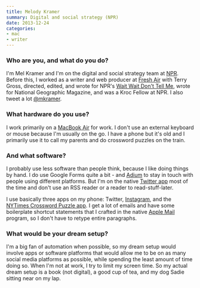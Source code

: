```yaml
---
title: Melody Kramer
summary: Digital and social strategy (NPR)
date: 2013-12-24
categories:
- mac
- writer
---
```


### Who are you, and what do you do?

I'm Mel Kramer and I'm on the digital and social strategy team at [NPR](http://www.npr.org/ "The National Public Radio site."). Before this, I worked as a writer and web producer at [Fresh Air](http://www.npr.org/programs/fresh-air/ "A radio show about the arts.") with Terry Gross, directed, edited, and wrote for NPR's [Wait Wait Don't Tell Me](http://www.npr.org/programs/wait-wait-dont-tell-me/ "A radio quiz show."), wrote for National Geographic Magazine, and was a Kroc Fellow at NPR. I also tweet a lot [@mkramer](https://twitter.com/mkramer/ "Melody's Twitter account.").

### What hardware do you use?

I work primarily on a [MacBook Air][macbook-air] for work. I don't use an external keyboard or mouse because I'm usually on the go. I have a phone but it's old and I primarily use it to call my parents and do crossword puzzles on the train. 

### And what software?

I probably use less software than people think, because I like doing things by hand. I do use Google Forms quite a bit - and [Adium][] to stay in touch with people using different platforms. But I'm on the native [Twitter app][twitter-ios] most of the time and don't use an RSS reader or a reader to read-stuff-later.

I use basically three apps on my phone: Twitter, [Instagram][instagram-ios], and the [NYTimes Crossword Puzzle app][nytimes-crosswords-ios]. I get a lot of emails and have some boilerplate shortcut statements that I crafted in the native [Apple Mail][mail] program, so I don't have to retype entire paragraphs. 

### What would be your dream setup?

I'm a big fan of automation when possible, so my dream setup would involve apps or software platforms that would allow me to be on as many social media platforms as possible, while spending the least amount of time doing so. When I'm not at work, I try to limit my screen time. So my actual dream setup is a book (not digital), a good cup of tea, and my dog Sadie sitting near on my lap.

[adium]: https://en.wikipedia.org/wiki/Adium "A multi-protocol chat application for the Mac."
[instagram-ios]: https://itunes.apple.com/us/app/instagram/id389801252 "A photo taking/sharing app."
[macbook-air]: https://www.apple.com/macbook-air/ "A very thin laptop."
[mail]: https://en.wikipedia.org/wiki/Mail_(application) "The default Mac OS X mail client."
[nytimes-crosswords-ios]: https://itunes.apple.com/us/app/nytimes-crosswords/id307569751 "A crosswords app for iOS."
[twitter-ios]: https://itunes.apple.com/app/twitter/id333903271 "A Twitter client."
